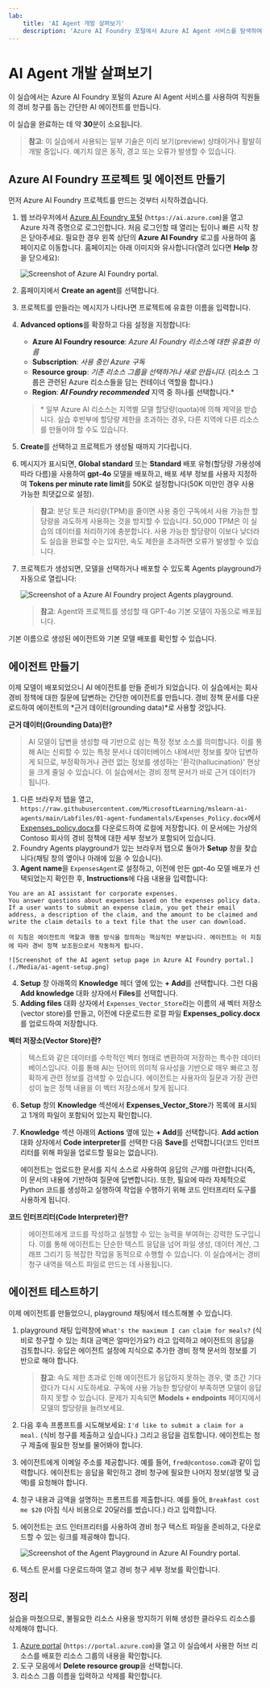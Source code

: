 ```yaml
---
lab:
    title: 'AI Agent 개발 살펴보기'
    description: 'Azure AI Foundry 포털에서 Azure AI Agent 서비스를 탐색하여 AI 에이전트 개발의 첫걸음을 내딛습니다.'
---
```


# AI Agent 개발 살펴보기

이 실습에서는 Azure AI Foundry 포털의 Azure AI Agent 서비스를 사용하여 직원들의 경비 청구를 돕는 간단한 AI 에이전트를 만듭니다.

이 실습을 완료하는 데 약 **30**분이 소요됩니다.

> **참고**: 이 실습에서 사용되는 일부 기술은 미리 보기(preview) 상태이거나 활발히 개발 중입니다. 예기치 않은 동작, 경고 또는 오류가 발생할 수 있습니다.

## Azure AI Foundry 프로젝트 및 에이전트 만들기

먼저 Azure AI Foundry 프로젝트를 만드는 것부터 시작하겠습니다.

1.  웹 브라우저에서 [Azure AI Foundry 포털](https://ai.azure.com) (`https://ai.azure.com`)을 열고 Azure 자격 증명으로 로그인합니다. 처음 로그인할 때 열리는 팁이나 빠른 시작 창은 닫아주세요. 필요한 경우 왼쪽 상단의 **Azure AI Foundry** 로고를 사용하여 홈페이지로 이동합니다. 홈페이지는 아래 이미지와 유사합니다(열려 있다면 **Help** 창을 닫으세요):

    ![Screenshot of Azure AI Foundry portal.](./Media/ai-foundry-home.png)

1.  홈페이지에서 **Create an agent**를 선택합니다.
2.  프로젝트를 만들라는 메시지가 나타나면 프로젝트에 유효한 이름을 입력합니다.
3.  **Advanced options**를 확장하고 다음 설정을 지정합니다:
    -   **Azure AI Foundry resource**: *Azure AI Foundry 리소스에 대한 유효한 이름*
    -   **Subscription**: *사용 중인 Azure 구독*
    -   **Resource group**: *기존 리소스 그룹을 선택하거나 새로 만듭니다.* (리소스 그룹은 관련된 Azure 리소스들을 담는 컨테이너 역할을 합니다.)
    -   **Region**: ***AI Foundry recommended*** 지역 중 하나를 선택합니다.*

    > \* 일부 Azure AI 리소스는 지역별 모델 할당량(quota)에 의해 제약을 받습니다. 실습 후반부에 할당량 제한을 초과하는 경우, 다른 지역에 다른 리소스를 만들어야 할 수도 있습니다.

1.  **Create**를 선택하고 프로젝트가 생성될 때까지 기다립니다.
1.  메시지가 표시되면, **Global standard** 또는 **Standard** 배포 유형(할당량 가용성에 따라 다름)을 사용하여 **gpt-4o** 모델을 배포하고, 배포 세부 정보를 사용자 지정하여 **Tokens per minute rate limit**를 50K로 설정합니다(50K 미만인 경우 사용 가능한 최댓값으로 설정).

    > **참고**: 분당 토큰 처리량(TPM)을 줄이면 사용 중인 구독에서 사용 가능한 할당량을 과도하게 사용하는 것을 방지할 수 있습니다. 50,000 TPM은 이 실습의 데이터를 처리하기에 충분합니다. 사용 가능한 할당량이 이보다 낮더라도 실습을 완료할 수는 있지만, 속도 제한을 초과하면 오류가 발생할 수 있습니다.

1.  프로젝트가 생성되면, 모델을 선택하거나 배포할 수 있도록 Agents playground가 자동으로 열립니다:

    ![Screenshot of a Azure AI Foundry project Agents playground.](./Media/ai-foundry-agents-playground.png)

    >**참고**: Agent와 프로젝트를 생성할 때 GPT-4o 기본 모델이 자동으로 배포됩니다.

기본 이름으로 생성된 에이전트와 기본 모델 배포를 확인할 수 있습니다.

## 에이전트 만들기

이제 모델이 배포되었으니 AI 에이전트를 만들 준비가 되었습니다. 이 실습에서는 회사 경비 정책에 대한 질문에 답변하는 간단한 에이전트를 만듭니다. 경비 정책 문서를 다운로드하여 에이전트의 *근거 데이터(grounding data)*로 사용할 것입니다.

**근거 데이터(Grounding Data)란?**
> AI 모델이 답변을 생성할 때 기반으로 삼는 특정 정보 소스를 의미합니다. 이를 통해 AI는 신뢰할 수 있는 특정 문서나 데이터베이스 내에서만 정보를 찾아 답변하게 되므로, 부정확하거나 관련 없는 정보를 생성하는 '환각(hallucination)' 현상을 크게 줄일 수 있습니다. 이 실습에서는 경비 정책 문서가 바로 근거 데이터가 됩니다.

1.  다른 브라우저 탭을 열고, `https://raw.githubusercontent.com/MicrosoftLearning/mslearn-ai-agents/main/Labfiles/01-agent-fundamentals/Expenses_Policy.docx`에서 [Expenses_policy.docx](https://raw.githubusercontent.com/MicrosoftLearning/mslearn-ai-agents/main/Labfiles/01-agent-fundamentals/Expenses_Policy.docx)를 다운로드하여 로컬에 저장합니다. 이 문서에는 가상의 Contoso 회사의 경비 정책에 대한 세부 정보가 포함되어 있습니다.
2.  Foundry Agents playground가 있는 브라우저 탭으로 돌아가 **Setup** 창을 찾습니다(채팅 창의 옆이나 아래에 있을 수 있습니다).
3.  **Agent name**을 `ExpensesAgent`로 설정하고, 이전에 만든 gpt-4o 모델 배포가 선택되었는지 확인한 후, **Instructions**에 다음 내용을 입력합니다:


   ```prompt
   You are an AI assistant for corporate expenses.
   You answer questions about expenses based on the expenses policy data.
   If a user wants to submit an expense claim, you get their email address, a description of the claim, and the amount to be claimed and write the claim details to a text file that the user can download.
 ```
    이 지침은 에이전트의 역할과 행동 방식을 정의하는 핵심적인 부분입니다. 에이전트는 이 지침에 따라 경비 정책 보조원으로서 작동하게 됩니다.

    ![Screenshot of the AI agent setup page in Azure AI Foundry portal.](./Media/ai-agent-setup.png)

4.  **Setup** 창 아래쪽의 **Knowledge** 헤더 옆에 있는 **+ Add**를 선택합니다. 그런 다음 **Add knowledge** 대화 상자에서 **Files**를 선택합니다.
5.  **Adding files** 대화 상자에서 `Expenses_Vector_Store`라는 이름의 새 벡터 저장소(vector store)를 만들고, 이전에 다운로드한 로컬 파일 **Expenses_policy.docx**를 업로드하여 저장합니다.

**벡터 저장소(Vector Store)란?**
> 텍스트와 같은 데이터를 수학적인 벡터 형태로 변환하여 저장하는 특수한 데이터베이스입니다. 이를 통해 AI는 단어의 의미적 유사성을 기반으로 매우 빠르고 정확하게 관련 정보를 검색할 수 있습니다. 에이전트는 사용자의 질문과 가장 관련성이 높은 정책 내용을 이 벡터 저장소에서 찾게 됩니다.

6.  **Setup** 창의 **Knowledge** 섹션에서 **Expenses_Vector_Store**가 목록에 표시되고 1개의 파일이 포함되어 있는지 확인합니다.
7.  **Knowledge** 섹션 아래의 **Actions** 옆에 있는 **+ Add**를 선택합니다. **Add action** 대화 상자에서 **Code interpreter**를 선택한 다음 **Save**를 선택합니다(코드 인터프리터를 위해 파일을 업로드할 필요는 없습니다).

    에이전트는 업로드한 문서를 지식 소스로 사용하여 응답의 *근거*를 마련합니다(즉, 이 문서의 내용에 기반하여 질문에 답변합니다). 또한, 필요에 따라 자체적으로 Python 코드를 생성하고 실행하여 작업을 수행하기 위해 코드 인터프리터 도구를 사용하게 됩니다.

**코드 인터프리터(Code Interpreter)란?**
> 에이전트에게 코드를 작성하고 실행할 수 있는 능력을 부여하는 강력한 도구입니다. 이를 통해 에이전트는 단순한 텍스트 응답을 넘어 파일 생성, 데이터 계산, 그래프 그리기 등 복잡한 작업을 동적으로 수행할 수 있습니다. 이 실습에서는 경비 청구 내역을 텍스트 파일로 만드는 데 사용됩니다.

## 에이전트 테스트하기

이제 에이전트를 만들었으니, playground 채팅에서 테스트해볼 수 있습니다.

1.  playground 채팅 입력창에 `What's the maximum I can claim for meals?` (식비로 청구할 수 있는 최대 금액은 얼마인가요?) 라고 입력하고 에이전트의 응답을 검토합니다. 응답은 에이전트 설정에 지식으로 추가한 경비 정책 문서의 정보를 기반으로 해야 합니다.

    > **참고**: 속도 제한 초과로 인해 에이전트가 응답하지 못하는 경우, 몇 초간 기다렸다가 다시 시도하세요. 구독에 사용 가능한 할당량이 부족하면 모델이 응답하지 못할 수 있습니다. 문제가 지속되면 **Models + endpoints** 페이지에서 모델의 할당량을 늘려보세요.

2.  다음 후속 프롬프트를 시도해보세요: `I'd like to submit a claim for a meal.` (식비 청구를 제출하고 싶습니다.) 그리고 응답을 검토합니다. 에이전트는 청구 제출에 필요한 정보를 물어봐야 합니다.
3.  에이전트에게 이메일 주소를 제공합니다. 예를 들어, `fred@contoso.com`과 같이 입력합니다. 에이전트는 응답을 확인하고 경비 청구에 필요한 나머지 정보(설명 및 금액)를 요청해야 합니다.
4.  청구 내용과 금액을 설명하는 프롬프트를 제출합니다. 예를 들어, `Breakfast cost me $20` (아침 식사 비용으로 20달러를 썼습니다.) 라고 입력합니다.
5.  에이전트는 코드 인터프리터를 사용하여 경비 청구 텍스트 파일을 준비하고, 다운로드할 수 있는 링크를 제공해야 합니다.

    ![Screenshot of the Agent Playground in Azure AI Foundry portal.](./Media/ai-agent-playground.png)

6.  텍스트 문서를 다운로드하여 열고 경비 청구 세부 정보를 확인합니다.

## 정리

실습을 마쳤으므로, 불필요한 리소스 사용을 방지하기 위해 생성한 클라우드 리소스를 삭제해야 합니다.

1.  [Azure portal](https://portal.azure.com) (`https://portal.azure.com`)을 열고 이 실습에서 사용한 허브 리소스를 배포한 리소스 그룹의 내용을 확인합니다.
2.  도구 모음에서 **Delete resource group**을 선택합니다.
3.  리소스 그룹 이름을 입력하고 삭제를 확인합니다.
